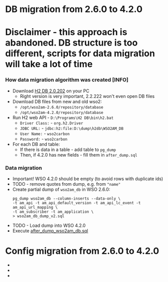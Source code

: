 # DB migration from 2.6.0 to 4.2.0
# Disclaimer - this approach is abandoned. DB structure is too different, scripts for data migration will take a lot of time

### How data migration algorithm was created [INFO]
* Download [H2 DB 2.0.202](https://www.h2database.com/html/download-archive.html) on your PC
    * Right version is very important, 2.2.222 won't even open DB files
* Download DB files from new and old wso2:
    * `/opt/wso2am-2.6.0/repository/database`
    * `/opt/wso2am-4.2.0/repository/database`
* Run H2 web API - `D:\Programs\H2 DB\bin\h2.bat`
    * `Driver Class:` - `org.h2.Driver`
    * `JDBC URL:` - `jdbc:h2:file:D:\dump\h2db\WSO2AM_DB`
    * `User Name:` - `wso2carbon`
    * `Password:` - `wso2carbon`
* For each DB and table:
    * If there is data in a table - add table to `pg_dump`
    * Then, if 4.2.0 has new fields - fill them in `after_dump.sql`

### Data migration
* Important! WSO 4.2.0 should be empty (to avoid rows with duplicate ids)
* TODO - remove quotes from dump, e.g. from `"name"`
* Create partial dump of `wso2am_db` in WSO 2.6.0:
    ```
    pg_dump wso2am_db --column-inserts --data-only \
    -t am_api -t am_api_default_version -t am_api_lc_event -t am_api_url_mapping \ 
    -t am_subscriber -t am_application \
    > wso2am_db_dump_v2.sql
    ```
* TODO - Load dump into WSO 4.2.0
* Execute [after_dump_wso2am_db.sql](src/after_dump_wso2am_db.sql)

# Config migration from 2.6.0 to 4.2.0
* 
* 
* 
